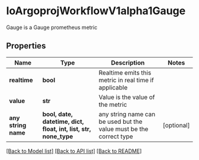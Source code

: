 # IoArgoprojWorkflowV1alpha1Gauge

Gauge is a Gauge prometheus metric

## Properties
Name | Type | Description | Notes
------------ | ------------- | ------------- | -------------
**realtime** | **bool** | Realtime emits this metric in real time if applicable | 
**value** | **str** | Value is the value of the metric | 
**any string name** | **bool, date, datetime, dict, float, int, list, str, none_type** | any string name can be used but the value must be the correct type | [optional]

[[Back to Model list]](../README.md#documentation-for-models) [[Back to API list]](../README.md#documentation-for-api-endpoints) [[Back to README]](../README.md)


